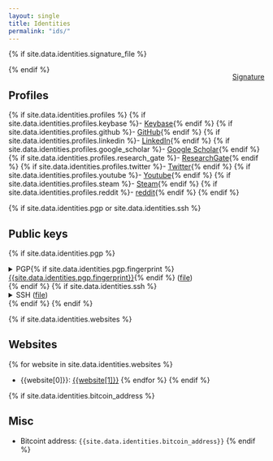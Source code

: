 ```yaml
---
layout: single
title: Identities
permalink: "ids/"
---
```

{% if site.data.identities.signature_file %}<div style="float: right;"><p><i class="fa fa-fw fa-key"></i> <a href="{{site.data.identities.signature_file | relative_url}}">Signature</a></p></div>{% endif %}

## Profiles
{% if site.data.identities.profiles %}
{% if site.data.identities.profiles.keybase %}- [Keybase](https://keybase.io/{{site.data.identities.profiles.keybase}}){% endif %}
{% if site.data.identities.profiles.github %}- [GitHub](https://github.com/{{site.data.identities.profiles.github}}){% endif %}
{% if site.data.identities.profiles.linkedin %}- [LinkedIn](https://www.linkedin.com/in/{{site.data.identities.profiles.linkedin}}){% endif %}
{% if site.data.identities.profiles.google_scholar %}- [Google Scholar](http://scholar.google.com/citations?user={{site.data.identities.profiles.google_scholar}}){% endif %}
{% if site.data.identities.profiles.research_gate %}- [ResearchGate](https://www.researchgate.net/profile/{{site.data.identities.profiles.research_gate}}){% endif %}
{% if site.data.identities.profiles.twitter %}- [Twitter](https://twitter.com/{{site.data.identities.profiles.twitter}}){% endif %}
{% if site.data.identities.profiles.youtube %}- [Youtube](https://www.youtube.com/user/{{site.data.identities.profiles.youtube}}){% endif %}
{% if site.data.identities.profiles.steam %}- [Steam](https://steamcommunity.com/id/{{site.data.identities.profiles.steam}}){% endif %}
{% if site.data.identities.profiles.reddit %}- [reddit](https://www.reddit.com/user/{{site.data.identities.profiles.reddit}}){% endif %}
{% endif %}


{% if site.data.identities.pgp or site.data.identities.ssh %}
## Public keys
{% if site.data.identities.pgp %}
<details>
	<summary>PGP{% if site.data.identities.pgp.fingerprint %} <a href="http://pool.sks-keyservers.net/pks/lookup?search=0x{{site.data.identities.pgp.fingerprint | replace: ' ', ''}}&op=vindex">{{site.data.identities.pgp.fingerprint}}</a>{% endif %} (<a href="{{site.data.identities.pgp.file | relative_url}}">file</a>)</summary>
	<pre>{{site.data.identities.pgp.key}}</pre>
</details>
{% endif %}
{% if site.data.identities.ssh %}
<details>
	<summary>SSH (<a href="{{site.data.identities.pgp.file | relative_url}}">file</a>)</summary>
	<pre>{{site.data.identities.ssh.key}}</pre>
</details>
{% endif %}
{% endif %}


{% if site.data.identities.websites %}
## Websites
{% for website in site.data.identities.websites %}
- {{website[0]}}: [{{website[1]}}]({{website[1]}})
{% endfor %}
{% endif %}


{% if site.data.identities.bitcoin_address %}
## Misc
- Bitcoint address: `{{site.data.identities.bitcoin_address}}`
{% endif %}
